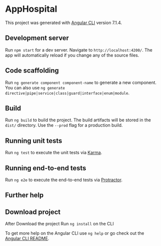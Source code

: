 # AppHospital

This project was generated with [Angular CLI](https://github.com/angular/angular-cli) version 7.1.4.

## Development server

Run `npm start` for a dev server. Navigate to `http://localhost:4200/`. The app will automatically reload if you change any of the source files.

## Code scaffolding

Run `ng generate component component-name` to generate a new component. You can also use `ng generate directive|pipe|service|class|guard|interface|enum|module`.

## Build

Run `ng build` to build the project. The build artifacts will be stored in the `dist/` directory. Use the `--prod` flag for a production build.

## Running unit tests

Run `ng test` to execute the unit tests via [Karma](https://karma-runner.github.io).

## Running end-to-end tests

Run `ng e2e` to execute the end-to-end tests via [Protractor](http://www.protractortest.org/).

## Further help

## Download project
After Download the project Run `ng install` on the CLI

To get more help on the Angular CLI use `ng help` or go check out the [Angular CLI README](https://github.com/angular/angular-cli/blob/master/README.md).
